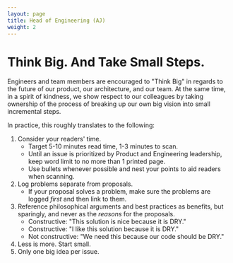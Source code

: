 ```yaml
---
layout: page
title: Head of Engineering (AJ)
weight: 2
---
```


# Think Big. And Take Small Steps.

Engineers and team members are encouraged to "Think Big" in regards to the future of our product, our architecture, and our team. At the same time, in a spirit of kindness, we show respect to our colleagues by taking ownership of the process of breaking up our own big vision into small incremental steps.

In practice, this roughly translates to the following:

1. Consider your readers' time.
   - Target 5-10 minutes read time, 1-3 minutes to scan.
   - Until an issue is prioritized by Product and Engineering leadership, keep word limit to no more than 1 printed page.
   - Use bullets whenever possible and nest your points to aid readers when scanning.
2. Log problems separate from proposals.
   - If your proposal solves a problem, make sure the problems are logged _first_ and then link to them.
3. Reference philosophical arguments and best practices as benefits, but sparingly, and never as the _reasons_ for the proposals.
   - Constructive: "This solution is nice because it is DRY."
   - Constructive: "I like this solution because it is DRY."
   - Not constructive: "We need this because our code should be DRY."
4. Less is more. Start small.
5. Only one big idea per issue.
